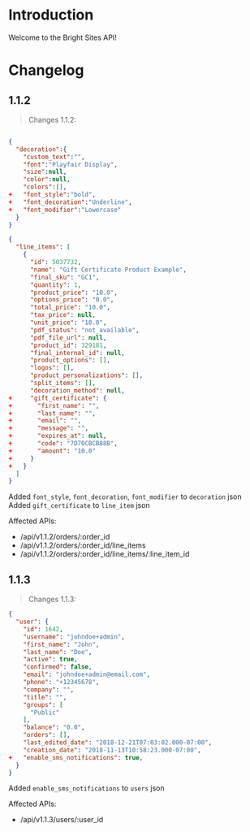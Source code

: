 # Introduction

Welcome to the Bright Sites API!

# Changelog

## 1.1.2

> Changes 1.1.2:

```json

{
  "decoration":{
    "custom_text":"",
    "font":"Playfair Display",
    "size":null,
    "color":null,
    "colors":[],
+   "font_style":"bold",
+   "font_decoration":"Underline",
+   "font_modifier":"Lowercase"
  }
}

{
  "line_items": [
    {
      "id": 5037732,
      "name": "Gift Certificate Product Example",
      "final_sku": "GC1",
      "quantity": 1,
      "product_price": "10.0",
      "options_price": "0.0",
      "total_price": "10.0",
      "tax_price": null,
      "unit_price": "10.0",
      "pdf_status": "not_available",
      "pdf_file_url": null,
      "product_id": 329181,
      "final_internal_id": null,
      "product_options": [],
      "logos": [],
      "product_personalizations": [],
      "split_items": [],
      "decoration_method": null,
+     "gift_certificate": {
+       "first_name": "",
+       "last_name": "",
+       "email": "",
+       "message": "",
+       "expires_at": null,
+       "code": "7D70CBCB88B",
+       "amount": "10.0"
+     }
+   }
  ]
}
```

Added `font_style`, `font_decoration`, `font_modifier` to `decoration` json
Added `gift_certificate` to `line_item` json

Affected APIs:

* /api/v1.1.2/orders/:order_id
* /api/v1.1.2/orders/:order_id/line_items
* /api/v1.1.2/orders/:order_id/line_items/:line_item_id

## 1.1.3

> Changes 1.1.3:

```json
{
  "user": {
    "id": 1642,
    "username": "johndoe+admin",
    "first_name": "John",
    "last_name": "Doe",
    "active": true,
    "confirmed": false,
    "email": "johndoe+admin@email.com",
    "phone": "+12345678",
    "company": "",
    "title": "",
    "groups": [
      "Public"
    ],
    "balance": "0.0",
    "orders": [],
    "last_edited_date": "2018-12-21T07:03:02.000-07:00",
    "creation_date": "2018-11-13T10:58:23.000-07:00",
+   "enable_sms_notifications": true,
  }
}
```

Added `enable_sms_notifications` to `users` json


Affected APIs:

* /api/v1.1.3/users/:user_id

